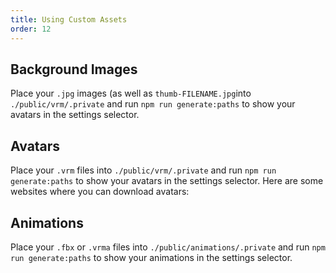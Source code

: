 ```yaml
---
title: Using Custom Assets
order: 12
---
```


## Background Images

Place your `.jpg` images (as well as `thumb-FILENAME.jpg`into `./public/vrm/.private` and run `npm run generate:paths` to show your avatars in the settings selector.

## Avatars

Place your `.vrm` files into `./public/vrm/.private` and run `npm run generate:paths` to show your avatars in the settings selector.
Here are some websites where you can download avatars:

## Animations

Place your `.fbx` or `.vrma` files into `./public/animations/.private` and run `npm run generate:paths` to show your animations in the settings selector.
